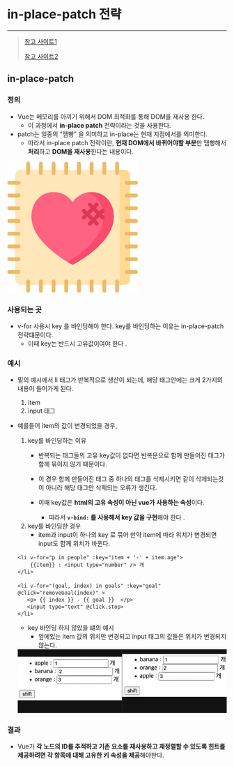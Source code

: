 # in-place-patch 전략

---

>[참고 사이트1](https://mine-it-record.tistory.com/657)
>
>[참고 사이트2](https://goodteacher.tistory.com/525)

## in-place-patch

### 정의

- Vue는 메모리를 아끼기 위해서 DOM 최적화를 통해 DOM을 재사용 한다. 
  - 이 과정에서 **in-place patch** 전략이라는 것을 사용한다. 
- patch는 일종의 "땜빵" 을 의미하고 in-place는 현재 지점에서를 의미한다.
  - 따라서 in-place patch 전략이란, **현재 DOM에서 바뀌어야할 부분**만 땜빵해서 **처리**하고 **DOM을 재사용**한다는 내용이다.

<img src="./images/patch 예시.png" width="300">

### 사용되는 곳 

- v-for 사용시 key 를 바인딩해야 한다. key를 바인딩하는 이유는 in-place-patch 전략떄문이다. 
  - 이때 key는 반드시 고유값이여야 한다 .

### 예시

- 밑의 예시에서 li 태그가 반복적으로 생산이 되는데, 해당 태그안에는 크게 2가지의 내용이 들어가게 된다. 

  1. item 
  2. input 태그 

- 예를들어 item의 값이 변경되었을 경우, 

  1. key를 바인딩하는 이유 
     - 반복되는 태그들의 고유 key값이 없다면 반복문으로 함께 만들어진 태그가 함께 묶이지 않기 때문이다. 
     - 이 경우 함께 만들어진 태그 중 하나의 태그를 삭제시키면 같이 삭제되는것이 아니라 해당 태그만 삭제되는 오류가 생긴다. 
     - 이때  key값은 **html의 고유 속성이 아닌 vue가 사용하는 속성**이다. 
     
       - 따라서 **`v-bind:` 를 사용해서 key 값을 구현**해야 한다 .
  2. key를 바인딩한 경우
     - item과 input이 하나의 key 로 묶어 만약 item에 따라 위치가 변경되면 input도 함께 위치가 바뀐다. 
  
  ```vue
  <li v-for="p in people" :key="item + '-' + item.age">
      {{item}} : <input type="number" /> 개
  </li>
  
  <li v-for="(goal, index) in goals" :key="goal" @click="removeGoal(index)" >
     <p> {{ index }} - {{ goal }}  </p>
     <input type="text" @click.stop>
  </li>
  ```
  
  - key 바인딩 하지 않았을 떄의 예시 
    - 앞에있는 item 값의 위치만 변경되고 input 태그의 값들은 위치가 변경되지 않는다. 
  
  <img src="./images/in-place-path전략2.png" width="500">

### 결과

- Vue가 **각 노드의 ID를 추적하고 기존 요소를 재사용하고 재정렬할 수 있도록 힌트를 제공하려면 각 항목에 대해 고유한 키 속성을 제공**해야한다. 

